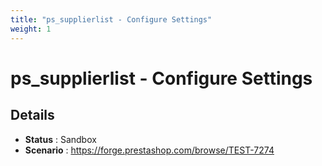 ```yaml
---
title: "ps_supplierlist - Configure Settings"
weight: 1
---
```


# ps_supplierlist - Configure Settings
## Details
* **Status** : Sandbox
* **Scenario** : https://forge.prestashop.com/browse/TEST-7274

